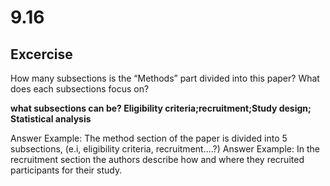 # 9.16

## Excercise

How many subsections is the “Methods” part divided into this paper? 
What does each subsections focus on?

**what subsections can be?
Eligibility criteria;recruitment;Study design;
Statistical analysis**

Answer Example: The method section of the paper is divided into 5 subsections, (e.i, eligibility criteria, recruitment....?)
Answer Example: In the recruitment section the authors describe how and where they recruited participants for their study.
